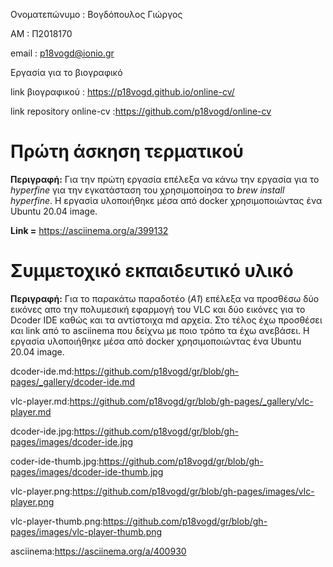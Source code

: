 Ονοματεπώνυμο : Βογδόπουλος Γιώργος

ΑΜ : Π2018170

email : p18vogd@ionio.gr

Εργασία για το βιογραφικό 

link βιογραφικού : https://p18vogd.github.io/online-cv/


link repository online-cv :https://github.com/p18vogd/online-cv

# Πρώτη άσκηση τερματικού 

**Περιγραφή:** Για την πρώτη εργασία επέλεξα να κάνω την εργασία για το *hyperfine* για την εγκατάσταση του χρησιμοποίησα το *brew install hyperfine*. Η εργασία υλοποιήθηκε μέσα από docker χρησιμοποιώντας ένα Ubuntu 20.04 image.

**Link =** https://asciinema.org/a/399132   

# Συμμετοχικό εκπαιδευτικό υλικό

**Περιγραφή:** Για το παρακάτω παραδοτέο (*Α1*) επέλεξα να προσθέσω δύο εικόνες απο την πολυμεσική εφαρμογή του VLC και δύο εικόνες για το Dcoder IDE καθώς και τα αντίστοιχα md αρχεία. Στο τέλος έχω προσθέσει και link από το asciinema που δείχνω με ποιο τρόπο τα έχω ανεβάσει. Η εργασία υλοποιήθηκε μέσα από docker χρησιμοποιώντας ένα Ubuntu 20.04 image.



dcoder-ide.md:https://github.com/p18vogd/gr/blob/gh-pages/_gallery/dcoder-ide.md

vlc-player.md:https://github.com/p18vogd/gr/blob/gh-pages/_gallery/vlc-player.md

dcoder-ide.jpg:https://github.com/p18vogd/gr/blob/gh-pages/images/dcoder-ide.jpg

coder-ide-thumb.jpg:https://github.com/p18vogd/gr/blob/gh-pages/images/dcoder-ide-thumb.jpg

vlc-player.png:https://github.com/p18vogd/gr/blob/gh-pages/images/vlc-player.png

vlc-player-thumb.png:https://github.com/p18vogd/gr/blob/gh-pages/images/vlc-player-thumb.png


asciinema:https://asciinema.org/a/400930
